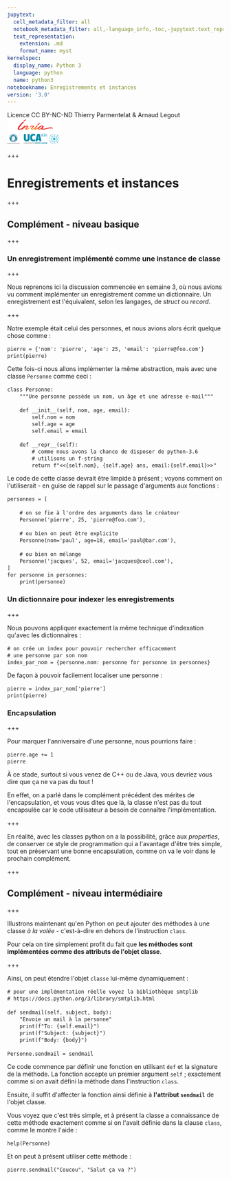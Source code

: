 ```yaml
---
jupytext:
  cell_metadata_filter: all
  notebook_metadata_filter: all,-language_info,-toc,-jupytext.text_representation.jupytext_version,-jupytext.text_representation.format_version
  text_representation:
    extension: .md
    format_name: myst
kernelspec:
  display_name: Python 3
  language: python
  name: python3
notebookname: Enregistrements et instances
version: '3.0'
---
```


<div class="licence">
<span>Licence CC BY-NC-ND</span>
<span>Thierry Parmentelat &amp; Arnaud Legout</span>
<span><img src="media/both-logos-small-alpha.png" /></span>
</div>

+++

# Enregistrements et instances

+++

## Complément - niveau basique

+++

### Un enregistrement implémenté comme une instance de classe

+++

Nous reprenons ici la discussion commencée en semaine 3, où nous avions vu comment implémenter un enregistrement comme un dictionnaire. Un enregistrement est l'équivalent, selon les langages, de *struct* ou *record*.

+++

Notre exemple était celui des personnes, et nous avions alors écrit quelque chose comme :

```{code-cell}
pierre = {'nom': 'pierre', 'age': 25, 'email': 'pierre@foo.com'}
print(pierre)
```

Cette fois-ci nous allons implémenter la même abstraction, mais avec une classe `Personne` comme ceci :

```{code-cell}
class Personne:
    """Une personne possède un nom, un âge et une adresse e-mail"""
    
    def __init__(self, nom, age, email):
        self.nom = nom
        self.age = age
        self.email = email
        
    def __repr__(self):
        # comme nous avons la chance de disposer de python-3.6
        # utilisons un f-string
        return f"<<{self.nom}, {self.age} ans, email:{self.email}>>"
```

Le code de cette classe devrait être limpide à présent ; voyons comment on l'utiliserait - en guise de rappel sur le passage d'arguments aux fonctions :

```{code-cell}
personnes = [

    # on se fie à l'ordre des arguments dans le créateur
    Personne('pierre', 25, 'pierre@foo.com'),

    # ou bien on peut être explicite
    Personne(nom='paul', age=18, email='paul@bar.com'),

    # ou bien on mélange
    Personne('jacques', 52, email='jacques@cool.com'),
]
for personne in personnes:
    print(personne)
```

### Un dictionnaire pour indexer les enregistrements

+++

Nous pouvons appliquer exactement la même technique d'indexation qu'avec les dictionnaires :

```{code-cell}
# on crée un index pour pouvoir rechercher efficacement
# une personne par son nom
index_par_nom = {personne.nom: personne for personne in personnes}
```

De façon à pouvoir facilement localiser une personne :

```{code-cell}
pierre = index_par_nom['pierre']
print(pierre)
```

### Encapsulation

+++

Pour marquer l'anniversaire d'une personne, nous pourrions faire :

```{code-cell}
pierre.age += 1
pierre
```

À ce stade, surtout si vous venez de C++ ou de Java, vous devriez vous dire que ça ne va pas du tout !

En effet, on a parlé dans le complément précédent des mérites de l'encapsulation, et vous vous dites que là, la classe n'est pas du tout encapsulée car le code utilisateur a besoin de connaître l'implémentation.

+++

En réalité, avec les classes python on a la possibilité, grâce aux *properties*, de conserver ce style de programmation qui a l'avantage d'être très simple, tout en préservant une bonne encapsulation, comme on va le voir dans le prochain complément.

+++

## Complément - niveau intermédiaire

+++

Illustrons maintenant qu'en Python on peut ajouter des méthodes à une classe *à la volée* - c'est-à-dire en dehors de l'instruction `class`.

Pour cela on tire simplement profit du fait que **les méthodes sont implémentées comme des attributs de l'objet classe**.

+++

Ainsi, on peut étendre l'objet `classe` lui-même dynamiquement :

```{code-cell}
# pour une implémentation réelle voyez la bibliothèque smtplib
# https://docs.python.org/3/library/smtplib.html

def sendmail(self, subject, body):
    "Envoie un mail à la personne"
    print(f"To: {self.email}")
    print(f"Subject: {subject}")
    print(f"Body: {body}")
    
Personne.sendmail = sendmail
```

Ce code commence par définir une fonction en utilisant `def` et la signature de la méthode. La fonction accepte un premier argument `self` ; exactement comme si on avait défini la méthode dans l'instruction `class`. 

Ensuite, il suffit d'affecter la fonction ainsi définie à **l'attribut `sendmail`** de l'objet classe.

Vous voyez que c'est très simple, et à présent la classe a connaissance de cette méthode exactement comme si on l'avait définie dans la clause `class`, comme le montre l'aide :

```{code-cell}
help(Personne)
```

Et on peut à présent utiliser cette méthode :

```{code-cell}
pierre.sendmail("Coucou", "Salut ça va ?")
```
